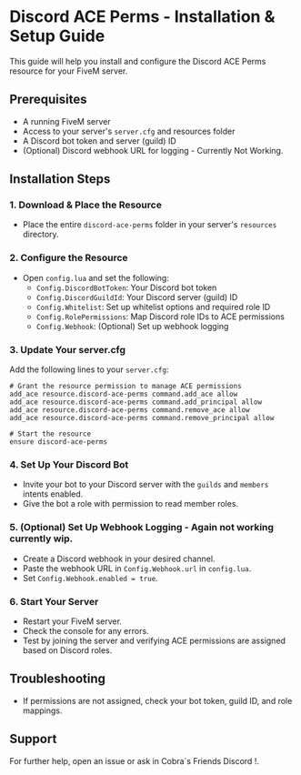# Discord ACE Perms - Installation & Setup Guide

This guide will help you install and configure the Discord ACE Perms resource for your FiveM server.

## Prerequisites
- A running FiveM server
- Access to your server's `server.cfg` and resources folder
- A Discord bot token and server (guild) ID
- (Optional) Discord webhook URL for logging - Currently Not Working.

## Installation Steps

### 1. Download & Place the Resource
- Place the entire `discord-ace-perms` folder in your server's `resources` directory.

### 2. Configure the Resource
- Open `config.lua` and set the following:
  - `Config.DiscordBotToken`: Your Discord bot token
  - `Config.DiscordGuildId`: Your Discord server (guild) ID
  - `Config.Whitelist`: Set up whitelist options and required role ID
  - `Config.RolePermissions`: Map Discord role IDs to ACE permissions
  - `Config.Webhook`: (Optional) Set up webhook logging

### 3. Update Your server.cfg
Add the following lines to your `server.cfg`:

```
# Grant the resource permission to manage ACE permissions
add_ace resource.discord-ace-perms command.add_ace allow
add_ace resource.discord-ace-perms command.add_principal allow
add_ace resource.discord-ace-perms command.remove_ace allow
add_ace resource.discord-ace-perms command.remove_principal allow

# Start the resource
ensure discord-ace-perms
```

### 4. Set Up Your Discord Bot
- Invite your bot to your Discord server with the `guilds` and `members` intents enabled.
- Give the bot a role with permission to read member roles.

### 5. (Optional) Set Up Webhook Logging - Again not working currently wip.
- Create a Discord webhook in your desired channel.
- Paste the webhook URL in `Config.Webhook.url` in `config.lua`.
- Set `Config.Webhook.enabled = true`.

### 6. Start Your Server
- Restart your FiveM server.
- Check the console for any errors.
- Test by joining the server and verifying ACE permissions are assigned based on Discord roles.

## Troubleshooting
- If permissions are not assigned, check your bot token, guild ID, and role mappings.

## Support
For further help, open an issue or ask in Cobra`s Friends Discord !.

